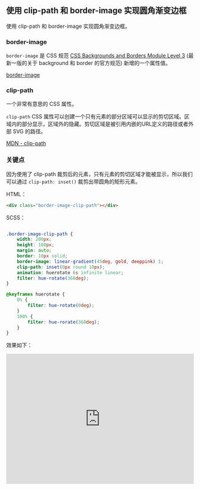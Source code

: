 ## 使用 clip-path 和 border-image 实现圆角渐变边框

使用 clip-path 和 border-image 实现圆角渐变边框。

### border-image

`border-image` 是 CSS 规范 [CSS Backgrounds and Borders Module Level 3](https://drafts.csswg.org/css-backgrounds-3/#border-images) (最新一版的关于 background 和 border 的官方规范) 新增的一个属性值。

[border-image](https://developer.mozilla.org/zh-CN/docs/Web/CSS/border-image) 

### clip-path

一个非常有意思的 CSS 属性。

`clip-path` CSS 属性可以创建一个只有元素的部分区域可以显示的剪切区域。区域内的部分显示，区域外的隐藏。剪切区域是被引用内嵌的URL定义的路径或者外部 SVG 的路径。

[MDN - clip-path](https://developer.mozilla.org/zh-CN/docs/Web/CSS/clip-path)

### 关键点


因为使用了 clip-path 裁剪后的元素，只有元素的剪切区域才能被显示，所以我们可以通过 `clip-path: inset()` 裁剪出带圆角的矩形元素。

HTML：

```HTML
<div class="border-image-clip-path"></div>
```

SCSS：
```scss

.border-image-clip-path {
    width: 200px;
    height: 100px;
    margin: auto;
    border: 10px solid;
    border-image: linear-gradient(45deg, gold, deeppink) 1;
    clip-path: inset(0px round 10px);
    animation: huerotate 6s infinite linear;
    filter: hue-rotate(360deg);
}

@keyframes huerotate {
    0% {
        filter: hue-rotate(0deg);
    }
    100% {
        filter: hue-rorate(360deg);
    }
}
```

效果如下：

<iframe height="350" style="width: 100%;" scrolling="no" title="使用 clip-path 和 border-image 实现圆角渐变边框" src="https://codepen.io/Chokcoco/embed/povBORP?height=350&theme-id=default&default-tab=result" frameborder="no" allowtransparency="true" allowfullscreen="true">
  See the Pen <a href='https://codepen.io/Chokcoco/pen/povBORP'>使用 clip-path 和 border-image 实现圆角渐变边框</a> by Chokcoco
  (<a href='https://codepen.io/Chokcoco'>@Chokcoco</a>) on <a href='https://codepen.io'>CodePen</a>.
</iframe>